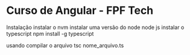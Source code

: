 # Curso de Angular - FPF Tech

Instalação
instalar o nvm
instalar uma versão do node
node js
instalar o typescript
npm install -g typescript


usando
compilar o arquivo
tsc nome_arquivo.ts